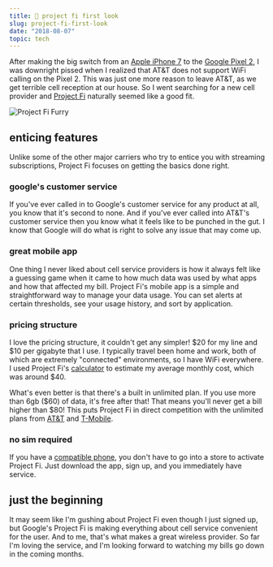 ```yaml
---
title: 📱 project fi first look
slug: project-fi-first-look
date: "2018-08-07"
topic: tech
---
```


After making the big switch from an [Apple iPhone 7][iphone] to the [Google Pixel 2][pixel], I was downright pissed when I realized that AT&T does not support WiFi calling on the Pixel 2. This was just one more reason to leave AT&T, as we get terrible cell reception at our house. So I went searching for a new cell provider and [Project Fi][project-fi] naturally seemed like a good fit.

![Project Fi Furry][furry]

## enticing features

Unlike some of the other major carriers who try to entice you with streaming subscriptions, Project Fi focuses on getting the basics done right.

### google's customer service

If you've ever called in to Google's customer service for any product at all, you know that it's second to none. And if you've ever called into AT&T's customer service then you know what it feels like to be punched in the gut. I know that Google will do what is right to solve any issue that may come up.

### great mobile app

One thing I never liked about cell service providers is how it always felt like a guessing game when it came to how much data was used by what apps and how that affected my bill. Project Fi's mobile app is a simple and straightforward way to manage your data usage. You can set alerts at certain thresholds, see your usage history, and sort by application.

### pricing structure

I love the pricing structure, it couldn't get any simpler! $20 for my line and $10 per gigabyte that I use. I typically travel been home and work, both of which are extremely "connected" environments, so I have WiFi everywhere. I used Project Fi's [calculator][calculator] to estimate my average monthly cost, which was around \$40.

What's even better is that there's a built in unlimited plan. If you use more than 6gb ($60) of data, it's free after that! That means you'll never get a bill higher than $80! This puts Project Fi in direct competition with the unlimited plans from [AT&T][att] and [T-Mobile][tmobile].

### no sim required

If you have a [compatible phone][phones], you don't have to go into a store to activate Project Fi. Just download the app, sign up, and you immediately have service.

## just the beginning

It may seem like I'm gushing about Project Fi even though I just signed up, but Google's Project Fi is making everything about cell service convenient for the user. And to me, that's what makes a great wireless provider. So far I'm loving the service, and I'm looking forward to watching my bills go down in the coming months.

[iphone]: https://www.apple.com/shop/buy-iphone/iphone-7
[pixel]: https://store.google.com/us/product/pixel_2
[project-fi]: https://fi.google.com/about/
[furry]: https://res.cloudinary.com/bradgarropy/image/upload/f_auto,q_auto/bradgarropy.com/posts/project-fi-furry.jpg
[calculator]: https://fi.google.com/about/plan/#calculator
[att]: https://www.att.com/plans/unlimited-data-plans.html/#dmgUnlimited--packages
[tmobile]: https://www.t-mobile.com/cell-phone-plans/#plans
[phones]: https://fi.google.com/about/phones/#compare
